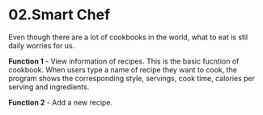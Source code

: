# 02.Smart Chef

Even though there are a lot of cookbooks in the world, what to eat is stil daily worries for us. 

**Function 1** - View information of recipes.
This is the basic fucntion of cookbook. When users type a name of recipe they want to cook, the program shows the corresponding style, servings, cook time, calories per serving and ingredients.

**Function 2** - Add a new recipe.

